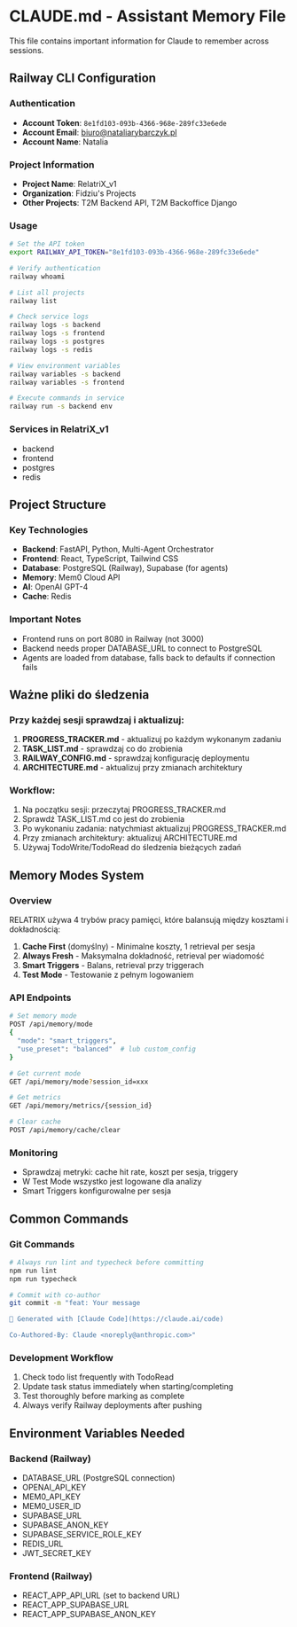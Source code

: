 # CLAUDE.md - Assistant Memory File

This file contains important information for Claude to remember across sessions.

## Railway CLI Configuration

### Authentication
- **Account Token**: `8e1fd103-093b-4366-968e-289fc33e6ede`
- **Account Email**: biuro@nataliarybarczyk.pl
- **Account Name**: Natalia

### Project Information
- **Project Name**: RelatriX_v1
- **Organization**: Fidziu's Projects
- **Other Projects**: T2M Backend API, T2M Backoffice Django

### Usage
```bash
# Set the API token
export RAILWAY_API_TOKEN="8e1fd103-093b-4366-968e-289fc33e6ede"

# Verify authentication
railway whoami

# List all projects
railway list

# Check service logs
railway logs -s backend
railway logs -s frontend
railway logs -s postgres
railway logs -s redis

# View environment variables
railway variables -s backend
railway variables -s frontend

# Execute commands in service
railway run -s backend env
```

### Services in RelatriX_v1
- backend
- frontend
- postgres
- redis

## Project Structure

### Key Technologies
- **Backend**: FastAPI, Python, Multi-Agent Orchestrator
- **Frontend**: React, TypeScript, Tailwind CSS
- **Database**: PostgreSQL (Railway), Supabase (for agents)
- **Memory**: Mem0 Cloud API
- **AI**: OpenAI GPT-4
- **Cache**: Redis

### Important Notes
- Frontend runs on port 8080 in Railway (not 3000)
- Backend needs proper DATABASE_URL to connect to PostgreSQL
- Agents are loaded from database, falls back to defaults if connection fails

## Ważne pliki do śledzenia

### Przy każdej sesji sprawdzaj i aktualizuj:
1. **PROGRESS_TRACKER.md** - aktualizuj po każdym wykonanym zadaniu
2. **TASK_LIST.md** - sprawdzaj co do zrobienia  
3. **RAILWAY_CONFIG.md** - sprawdzaj konfigurację deploymentu
4. **ARCHITECTURE.md** - aktualizuj przy zmianach architektury

### Workflow:
1. Na początku sesji: przeczytaj PROGRESS_TRACKER.md
2. Sprawdź TASK_LIST.md co jest do zrobienia
3. Po wykonaniu zadania: natychmiast aktualizuj PROGRESS_TRACKER.md
4. Przy zmianach architektury: aktualizuj ARCHITECTURE.md
5. Używaj TodoWrite/TodoRead do śledzenia bieżących zadań

## Memory Modes System

### Overview
RELATRIX używa 4 trybów pracy pamięci, które balansują między kosztami i dokładnością:

1. **Cache First** (domyślny) - Minimalne koszty, 1 retrieval per sesja
2. **Always Fresh** - Maksymalna dokładność, retrieval per wiadomość  
3. **Smart Triggers** - Balans, retrieval przy triggerach
4. **Test Mode** - Testowanie z pełnym logowaniem

### API Endpoints
```bash
# Set memory mode
POST /api/memory/mode
{
  "mode": "smart_triggers",
  "use_preset": "balanced"  # lub custom_config
}

# Get current mode
GET /api/memory/mode?session_id=xxx

# Get metrics
GET /api/memory/metrics/{session_id}

# Clear cache
POST /api/memory/cache/clear
```

### Monitoring
- Sprawdzaj metryki: cache hit rate, koszt per sesja, triggery
- W Test Mode wszystko jest logowane dla analizy
- Smart Triggers konfigurowalne per sesja

## Common Commands

### Git Commands
```bash
# Always run lint and typecheck before committing
npm run lint
npm run typecheck

# Commit with co-author
git commit -m "feat: Your message

🤖 Generated with [Claude Code](https://claude.ai/code)

Co-Authored-By: Claude <noreply@anthropic.com>"
```

### Development Workflow
1. Check todo list frequently with TodoRead
2. Update task status immediately when starting/completing
3. Test thoroughly before marking as complete
4. Always verify Railway deployments after pushing

## Environment Variables Needed

### Backend (Railway)
- DATABASE_URL (PostgreSQL connection)
- OPENAI_API_KEY
- MEM0_API_KEY
- MEM0_USER_ID
- SUPABASE_URL
- SUPABASE_ANON_KEY
- SUPABASE_SERVICE_ROLE_KEY
- REDIS_URL
- JWT_SECRET_KEY

### Frontend (Railway)
- REACT_APP_API_URL (set to backend URL)
- REACT_APP_SUPABASE_URL
- REACT_APP_SUPABASE_ANON_KEY